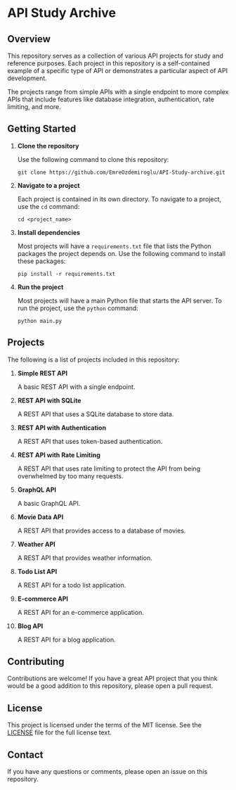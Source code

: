 # API Study Archive

## Overview

This repository serves as a collection of various API projects for study and reference purposes. Each project in this repository is a self-contained example of a specific type of API or demonstrates a particular aspect of API development.

The projects range from simple APIs with a single endpoint to more complex APIs that include features like database integration, authentication, rate limiting, and more.

## Getting Started

1. **Clone the repository**

   Use the following command to clone this repository:

   ```
   git clone https://github.com/EmreOzdemiroglu/API-Study-archive.git
   ```

2. **Navigate to a project**

   Each project is contained in its own directory. To navigate to a project, use the `cd` command:

   ```
   cd <project_name>
   ```

3. **Install dependencies**

   Most projects will have a `requirements.txt` file that lists the Python packages the project depends on. Use the following command to install these packages:

   ```
   pip install -r requirements.txt
   ```

4. **Run the project**

   Most projects will have a main Python file that starts the API server. To run the project, use the `python` command:

   ```
   python main.py
   ```

## Projects

The following is a list of projects included in this repository:

1. **Simple REST API**

   A basic REST API with a single endpoint.

2. **REST API with SQLite**

   A REST API that uses a SQLite database to store data.

3. **REST API with Authentication**

   A REST API that uses token-based authentication.

4. **REST API with Rate Limiting**

   A REST API that uses rate limiting to protect the API from being overwhelmed by too many requests.

5. **GraphQL API**

   A basic GraphQL API.

6. **Movie Data API**

   A REST API that provides access to a database of movies.

7. **Weather API**

   A REST API that provides weather information.

8. **Todo List API**

   A REST API for a todo list application.

9. **E-commerce API**

   A REST API for an e-commerce application.

10. **Blog API**

    A REST API for a blog application.

## Contributing

Contributions are welcome! If you have a great API project that you think would be a good addition to this repository, please open a pull request.

## License

This project is licensed under the terms of the MIT license. See the [LICENSE](LICENSE) file for the full license text.

## Contact

If you have any questions or comments, please open an issue on this repository.
